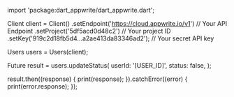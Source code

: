 import 'package:dart_appwrite/dart_appwrite.dart';

Client client = Client()
  .setEndpoint('https://cloud.appwrite.io/v1') // Your API Endpoint
  .setProject('5df5acd0d48c2') // Your project ID
  .setKey('919c2d18fb5d4...a2ae413da83346ad2'); // Your secret API key

Users users = Users(client);

Future result = users.updateStatus(
  userId: '[USER_ID]',
  status: false,
);

result.then((response) {
  print(response);
}).catchError((error) {
  print(error.response);
});

